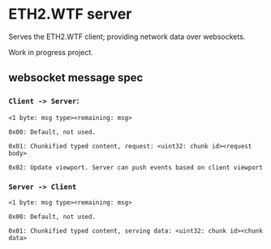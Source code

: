 # ETH2.WTF server

Serves the ETH2.WTF client; providing network data over websockets.

Work in progress project.


## websocket message spec

### `Client -> Server`:

```
<1 byte: msg type><remaining: msg>

0x00: Default, not used.

0x01: Chunkified typed content, request: <uint32: chunk id><request body>

0x02: Update viewport. Server can push events based on client viewport
```

### `Server -> Client`

```
<1 byte: msg type><remaining: msg>

0x00: Default, not used.

0x01: Chunkified typed content, serving data: <uint32: chunk id><chunk data>

```

